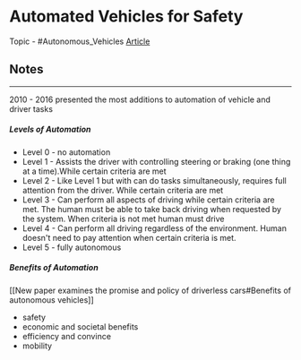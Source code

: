 # Automated Vehicles for Safety
Topic - #Autonomous_Vehicles 
[Article](https://www.nhtsa.gov/technology-innovation/automated-vehicles-safety)

## Notes
---
2010 - 2016 presented the most additions to automation of vehicle and driver tasks

##### Levels of Automation
- Level 0 - no automation
- Level 1 - Assists the driver with controlling steering or braking (one thing at a time).While certain criteria are met
- Level 2 - Like Level 1 but with can do tasks simultaneously, requires full attention from the driver. While certain criteria are met
- Level 3 - Can perform all aspects of driving while certain criteria are met. The human must be able to take back driving when requested by the system. When criteria is not met human must drive
- Level 4 - Can perform all driving regardless of the environment. Human doesn't need to pay attention when certain criteria is met.
- Level 5 - fully autonomous

##### Benefits of Automation
[[New paper examines the promise and policy of driverless cars#Benefits of autonomous vehicles]]
- safety
- economic and societal benefits
- efficiency and convince
- mobility